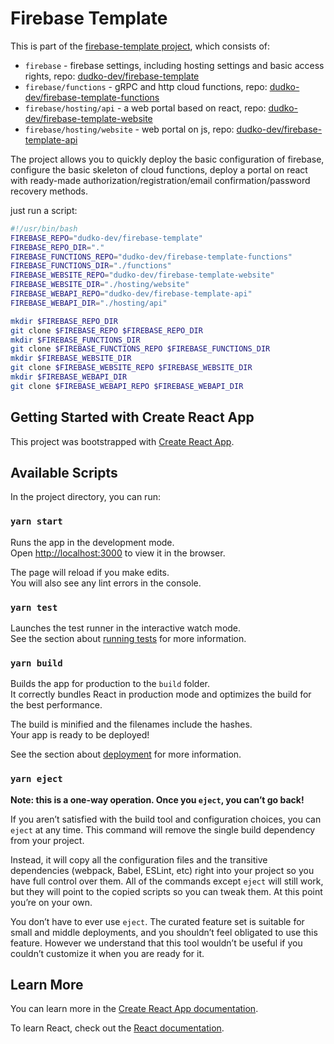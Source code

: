# Firebase Template

This is part of the [firebase-template project](!https://github.com/search?q=topic%3Afirebase-template+org%3Adudko-dev&type=Repositories), which consists of:

- `firebase` - firebase settings, including hosting settings and basic access rights, repo: [dudko-dev/firebase-template](https://github.com/dudko-dev/firebase-template)
- `firebase/functions` - gRPC and http cloud functions, repo: [dudko-dev/firebase-template-functions](https://github.com/dudko-dev/firebase-template-functions)
- `firebase/hosting/api` - a web portal based on react, repo: [dudko-dev/firebase-template-website](https://github.com/dudko-dev/firebase-template-website)
- `firebase/hosting/website` - web portal on js, repo: [dudko-dev/firebase-template-api](https://github.com/dudko-dev/firebase-template-api)

The project allows you to quickly deploy the basic configuration of firebase, configure the basic skeleton of cloud functions, deploy a portal on react with ready-made authorization/registration/email confirmation/password recovery methods.

just run a script:

```bash
#!/usr/bin/bash
FIREBASE_REPO="dudko-dev/firebase-template"
FIREBASE_REPO_DIR="."
FIREBASE_FUNCTIONS_REPO="dudko-dev/firebase-template-functions"
FIREBASE_FUNCTIONS_DIR="./functions"
FIREBASE_WEBSITE_REPO="dudko-dev/firebase-template-website"
FIREBASE_WEBSITE_DIR="./hosting/website"
FIREBASE_WEBAPI_REPO="dudko-dev/firebase-template-api"
FIREBASE_WEBAPI_DIR="./hosting/api"

mkdir $FIREBASE_REPO_DIR
git clone $FIREBASE_REPO $FIREBASE_REPO_DIR
mkdir $FIREBASE_FUNCTIONS_DIR
git clone $FIREBASE_FUNCTIONS_REPO $FIREBASE_FUNCTIONS_DIR
mkdir $FIREBASE_WEBSITE_DIR
git clone $FIREBASE_WEBSITE_REPO $FIREBASE_WEBSITE_DIR
mkdir $FIREBASE_WEBAPI_DIR
git clone $FIREBASE_WEBAPI_REPO $FIREBASE_WEBAPI_DIR
```

## Getting Started with Create React App

This project was bootstrapped with [Create React App](https://github.com/facebook/create-react-app).

## Available Scripts

In the project directory, you can run:

### `yarn start`

Runs the app in the development mode.\
Open [http://localhost:3000](http://localhost:3000) to view it in the browser.

The page will reload if you make edits.\
You will also see any lint errors in the console.

### `yarn test`

Launches the test runner in the interactive watch mode.\
See the section about [running tests](https://facebook.github.io/create-react-app/docs/running-tests) for more information.

### `yarn build`

Builds the app for production to the `build` folder.\
It correctly bundles React in production mode and optimizes the build for the best performance.

The build is minified and the filenames include the hashes.\
Your app is ready to be deployed!

See the section about [deployment](https://facebook.github.io/create-react-app/docs/deployment) for more information.

### `yarn eject`

**Note: this is a one-way operation. Once you `eject`, you can’t go back!**

If you aren’t satisfied with the build tool and configuration choices, you can `eject` at any time. This command will remove the single build dependency from your project.

Instead, it will copy all the configuration files and the transitive dependencies (webpack, Babel, ESLint, etc) right into your project so you have full control over them. All of the commands except `eject` will still work, but they will point to the copied scripts so you can tweak them. At this point you’re on your own.

You don’t have to ever use `eject`. The curated feature set is suitable for small and middle deployments, and you shouldn’t feel obligated to use this feature. However we understand that this tool wouldn’t be useful if you couldn’t customize it when you are ready for it.

## Learn More

You can learn more in the [Create React App documentation](https://facebook.github.io/create-react-app/docs/getting-started).

To learn React, check out the [React documentation](https://reactjs.org/).
